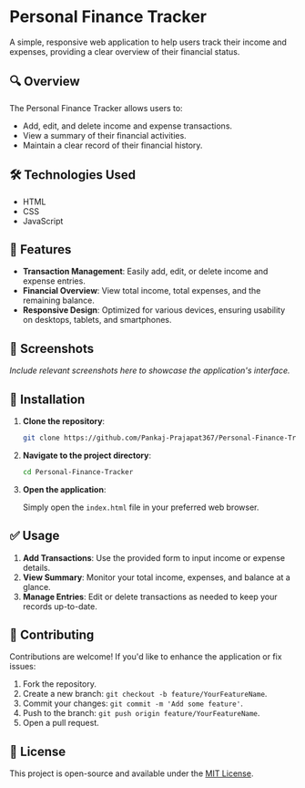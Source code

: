 # Personal Finance Tracker

A simple, responsive web application to help users track their income and expenses, providing a clear overview of their financial status.

## 🔍 Overview

The Personal Finance Tracker allows users to:

- Add, edit, and delete income and expense transactions.
- View a summary of their financial activities.
- Maintain a clear record of their financial history.

## 🛠️ Technologies Used

- HTML
- CSS
- JavaScript

## 🚀 Features

- **Transaction Management**: Easily add, edit, or delete income and expense entries.
- **Financial Overview**: View total income, total expenses, and the remaining balance.
- **Responsive Design**: Optimized for various devices, ensuring usability on desktops, tablets, and smartphones.

## 📸 Screenshots

*Include relevant screenshots here to showcase the application's interface.*

## 📂 Installation

1. **Clone the repository**:

   ```bash
   git clone https://github.com/Pankaj-Prajapat367/Personal-Finance-Tracker.git
   ```

2. **Navigate to the project directory**:

   ```bash
   cd Personal-Finance-Tracker
   ```

3. **Open the application**:

   Simply open the `index.html` file in your preferred web browser.

## ✅ Usage

1. **Add Transactions**: Use the provided form to input income or expense details.
2. **View Summary**: Monitor your total income, expenses, and balance at a glance.
3. **Manage Entries**: Edit or delete transactions as needed to keep your records up-to-date.

## 🤝 Contributing

Contributions are welcome! If you'd like to enhance the application or fix issues:

1. Fork the repository.
2. Create a new branch: `git checkout -b feature/YourFeatureName`.
3. Commit your changes: `git commit -m 'Add some feature'`.
4. Push to the branch: `git push origin feature/YourFeatureName`.
5. Open a pull request.

## 📄 License

This project is open-source and available under the [MIT License](LICENSE).
